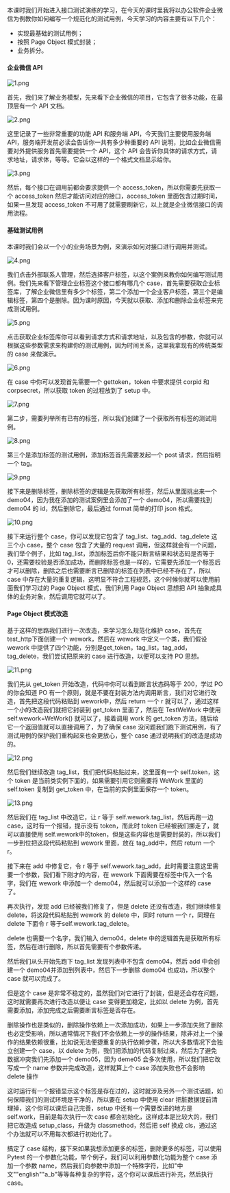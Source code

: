 本课时我们开始进入接口测试演练的学习，在今天的课时里我将以办公软件企业微信为例教你如何编写一个规范化的测试用例，今天学习的内容主要有以下几个：

* 实现最基础的测试用例；
* 按照 Page Object 模式封装；
* 业务拆分。

#### 企业微信 API

<Image alt="1.png" src="https://s0.lgstatic.com/i/image/M00/04/06/Ciqc1F6zpsmAGTxQAAPiaGeyA9c810.png"/>

首先，我们来了解业务模型，先来看下企业微信的项目，它包含了很多功能，在最顶层有一个 API 文档。

<Image alt="2.png" src="https://s0.lgstatic.com/i/image/M00/04/06/Ciqc1F6zptGAL9FGAAODNPdO0tw364.png"/>

这里记录了一些非常重要的功能 API 和服务端 API，今天我们主要使用服务端 API，服务端开发前必读会告诉你一共有多少种重要的 API 说明，比如企业微信需要对外提供服务首先需要提供一个 API，这个 API 会告诉你具体的请求方式，请求地址，请求体，等等。它会以这样的一个格式文档显示给你。

<Image alt="3.png" src="https://s0.lgstatic.com/i/image/M00/04/06/Ciqc1F6zptqAMfuRAACjQeh-sQo875.png"/>

然后，每个接口在调用前都会要求提供一个 access_token，所以你需要先获取一个 access_token 然后才能访问对应的接口，access_token 里面包含过期时间，如果一旦发现 access_token 不可用了就需要刷新它，以上就是企业微信接口的调用流程。

#### 基础测试用例

本课时我们会以一个小的业务场景为例，来演示如何对接口进行调用并测试。

<Image alt="4.png" src="https://s0.lgstatic.com/i/image/M00/04/06/CgqCHl6zpuOAUh4yAASayLcWEr0388.png"/>

我们点击外部联系人管理，然后选择客户标签，以这个案例来教你如何编写测试用例。我们先来看下管理企业标签这个接口都有哪几个 case，首先需要获取企业标签库，了解企业微信里有多少个标签，第二个添加一个企业客户标签，第三个是编辑标签，第四个是删除。因为课时原因，今天就以获取、添加和删除企业标签来完成测试用例。

<Image alt="5.png" src="https://s0.lgstatic.com/i/image/M00/04/07/CgqCHl6zpuuAN3wPAAD5XIRPce4177.png"/>

点击获取企业标签库你可以看到请求方式和请求地址，以及包含的参数，你就可以根据这些参数需求来构建你的测试用例，因为时间关系，这里我拿现有的传统类型的 case 来做演示。

<Image alt="6.png" src="https://s0.lgstatic.com/i/image/M00/04/06/Ciqc1F6zpvKAMfjdAAJ9ZRNiYr0447.png"/>

在 case 中你可以发现首先需要一个 gettoken，token 中要求提供 corpid 和 corpsecret，所以获取 token 的过程放到了 setup 中。

<Image alt="7.png" src="https://s0.lgstatic.com/i/image/M00/04/07/CgqCHl6zpvmADlusAAGaXfzygtE098.png"/>

第二步，需要列举所有已有的标签，所以我们创建了一个获取所有标签的测试用例。

<Image alt="8.png" src="https://s0.lgstatic.com/i/image/M00/04/07/CgqCHl6zpwKALS8uAAHp100h8Bs993.png"/>

第三个是添加标签的测试用例，添加标签首先需要发起一个 post 请求，然后指明一个 tag。

<Image alt="9.png" src="https://s0.lgstatic.com/i/image/M00/04/07/Ciqc1F6zpwuARh4AAAH2B77hd3w941.png"/>

接下来是删除标签，删除标签的逻辑是先获取所有标签，然后从里面挑出来一个demo04，因为我在添加的测试案例里会添加了一个 demo04，所以需要找到 demo04 的 id，然后删除它，最后通过 format 简单的打印 json 格式。

<Image alt="10.png" src="https://s0.lgstatic.com/i/image/M00/04/07/Ciqc1F6zpxSAIH0uAAM9UzYrBl8381.png"/>

接下来运行整个 case，你可以发现它包含了 tag_list、tag_add、tag_delete 这三个小 case，整个 case 包含了大量的 request 调用，但这样就会有一个问题，我们举个例子，比如 tag_list，添加标签后你不能只断言结果和状态码是否等于 0，还需要校验是否添加成功，而删除标签也是一样的，它需要先添加一个标签后才可以删除，删除之后也需要断言已删除的标签在列表中已经不存在了，所以 case 中存在大量的重复逻辑，这明显不符合工程规范，这个时候你就可以使用前面我们学习过的 Page Object 模式，我们利用 Page Object 思想把 API 抽象成具体的业务对象，然后调用它就可以了。

#### Page Object 模式改造

基于这样的思路我们进行一次改造，来学习怎么规范化维护 case，首先在 test_http下面创建一个 wework，然后在 wework 中定义一个类，我们假设 wework 中提供了四个功能，分别是get_token，tag_list，tag_add，tag_delete，我们尝试把原来的 case 进行改造，以便可以支持 PO 思想。

<Image alt="11.png" src="https://s0.lgstatic.com/i/image/M00/04/07/Ciqc1F6zpyCAARn8AAHC596PqcY323.png"/>

我们先从 get_token 开始改造，代码中你可以看到断言状态码等于 200，学过 PO 的你会知道 PO 有一个原则，就是不要在封装方法内调用断言，我们对它进行改造，首先把这段代码粘贴到 wework中，然后 return 一个 r 就可以了，通过这样一个小的改造我们就把它封装到 get_token 里面了，然后在 TestWeWork 中使用 self.wework=WeWork() 就可以了，接着调用 work 的 get_token 方法，随后给它一个返回值就可以直接调用了，为了确保 case 没问题我们跑下测试用例，有了测试用例的保护我们重构起来也会更放心，整个 case 通过说明我们的改造是成功的。

<Image alt="12.png" src="https://s0.lgstatic.com/i/image/M00/04/07/CgqCHl6zpymAC6lxAAFjpeKHp4E485.png"/>

然后我们继续改造 tag_list，我们把代码粘贴过来，这里面有一个 self.token，这个 token 是当前类实例下面的，如果需要引用它则需要将 WeWork 里面的 self.token 复制到 get_token 中，在当前的实例里面保存一个 token。

<Image alt="13.png" src="https://s0.lgstatic.com/i/image/M00/04/07/Ciqc1F6zpzOAJekjAADLjwU2r_k764.png"/>

然后我们在 tag_list 中改造它，让 r 等于 self.wework.tag_list，然后再跑一边 case，这时有一个报错，提示没有 token，而此时 token 已经被我们挪走了，就可以直接使用 self.wework中的token，但是这些内容也是需要封装的，所以我们一步到位把这段代码粘贴到 wework 里面，放在 tag_add中，然后 return 一个 r。

接下来在 add 中修复它，令 r 等于 self.wework.tag_add，此时需要注意这里需要一个参数，我们看下刚才的内容，在 wework 下面需要在标签中传入一个名字，我们在 wework 中添加一个 demo04，然后就可以添加一个这样的 case 了。

再次执行，发现 add 已经被我们修复了，但是 delete 还没有改造，我们继续修复 delete，将这段代码粘贴到 wework 的 delete 中，同时 return 一个 r，同理在 delete 下面令 r 等于self.wework.tag_delete。

delete 也需要一个名字，我们输入 demo04，delete 中的逻辑首先是获取所有标签，然后在进行删除，所以首先需要有个参数传递。

然后我们从头开始先跑下 tag_list 发现列表中不包含 demo04，然后 add 中会创建一个 demo04并添加到列表中，然后下一步删除 demo04 也成功，所以整个 case 就可以完成了。

但是这个 case 是非常不稳定的，虽然我们对它进行了封装，但是还会存在问题，这时就需要再次进行改造以便让 case 变得更加稳定，比如以 delete 为例，首先需要添加，添加完成之后需要断言标签是否存在。

删除操作也是类似的，删除操作依赖上一次添加成功，如果上一步添加失败了删除也必定受影响，所以通常情况下我们不会依赖上一步的操作结果，除非对上一个操作的结果依赖很重，比如说无法便捷重复的执行依赖步骤，所以大多数情况下会独立创建一个 case，以 delete 为例，我们把添加的代码复制过来，然后为了避免数据冲突我们先添加一个 demo05，因为 deme05 会多次使用，所以我们把它改写成一个 name 参数并完成改造，这样就算上个 case 添加失败也不会影响 delete 操作

这时运行有一个报错显示这个标签是存在过的，这时就涉及另外一个测试话题，如何保障我们的测试环境是干净的，所以要在 setup 中使用 clear 把脏数据提前清理掉，这个你可以课后自己完善，setup 中还有一个需要改进的地方是 self.work，目前是每次执行一次 case 都会初始化，这样成本是比较大的，我们把它改造成 setup_class，升级为 classmethod，然后把 self 换成 cls，通过这个办法就可以不用每次都进行初始化了。

搞定了 case 结构，接下来如果我想添加更多的标签，删除更多的标签，可以使用 Pytest 的一个参数化功能，举个例子，我们可以利用参数化功能为整个 case 添加一个参数 name，然后我们向参数中添加一个特殊字符，比如"中文""english""a_b"等等各种复杂的字符，这个你可以课后进行补充，然后执行 case。
